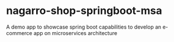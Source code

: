 # nagarro-shop-springboot-msa
A demo app to showcase spring boot capabilities to develop an e-commerce app on microservices architecture
